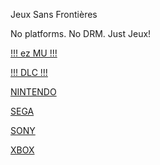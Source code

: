 Jeux Sans Frontières

No platforms. No DRM. Just Jeux!

[!!! ez MU !!!](@EZMU.md)

[!!! DLC !!!](@JSFN.md)

[NINTENDO](@NINTENDO.md)

[SEGA](@SEGA.md)

[SONY](@SONY.md)

[XBOX](@XBOX.md)
